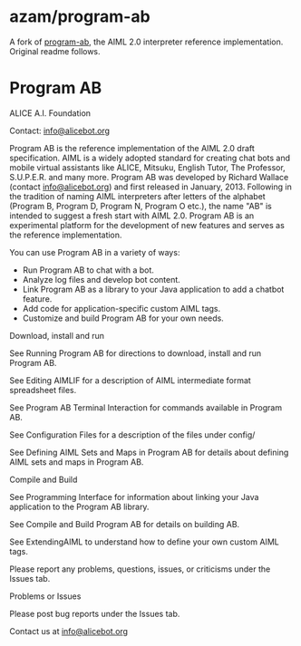 azam/program-ab
==
A fork of [program-ab](https://code.google.com/p/program-ab), the AIML 2.0 interpreter reference implementation. Original readme follows.

Program AB
==
	
ALICE A.I. Foundation

Contact: info@alicebot.org

Program AB is the reference implementation of the AIML 2.0 draft specification. AIML is a widely adopted standard for creating chat bots and mobile virtual assistants like ALICE, Mitsuku, English Tutor, The Professor, S.U.P.E.R. and many more. Program AB was developed by Richard Wallace (contact info@alicebot.org) and first released in January, 2013. Following in the tradition of naming AIML interpreters after letters of the alphabet (Program B, Program D, Program N, Program O etc.), the name "AB" is intended to suggest a fresh start with AIML 2.0. Program AB is an experimental platform for the development of new features and serves as the reference implementation.

You can use Program AB in a variety of ways:

* Run Program AB to chat with a bot.
* Analyze log files and develop bot content.
* Link Program AB as a library to your Java application to add a chatbot feature.
* Add code for application-specific custom AIML tags.
* Customize and build Program AB for your own needs.

Download, install and run

See Running Program AB for directions to download, install and run Program AB.

See Editing AIMLIF for a description of AIML intermediate format spreadsheet files.

See Program AB Terminal Interaction for commands available in Program AB.

See Configuration Files for a description of the files under config/

See Defining AIML Sets and Maps in Program AB for details about defining AIML sets and maps in Program AB.

Compile and Build

See Programming Interface for information about linking your Java application to the Program AB library.

See Compile and Build Program AB for details on building AB.

See ExtendingAIML to understand how to define your own custom AIML tags.

Please report any problems, questions, issues, or criticisms under the Issues tab.

Problems or Issues

Please post bug reports under the Issues tab.

Contact us at info@alicebot.org
